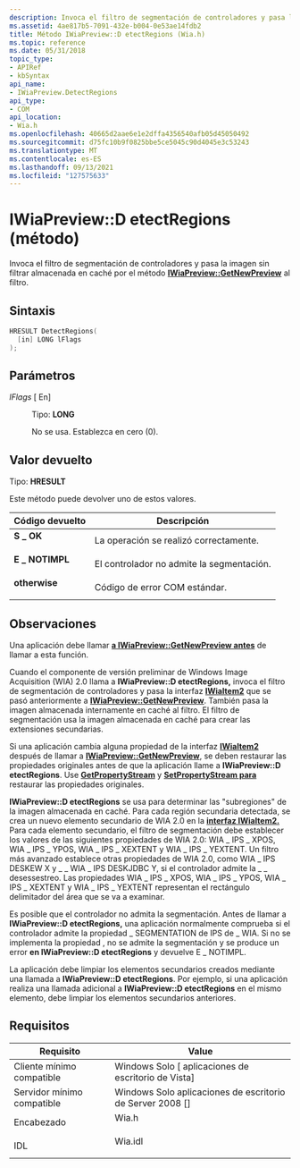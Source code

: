 ```yaml
---
description: Invoca el filtro de segmentación de controladores y pasa la imagen sin filtrar almacenada en caché por el método IWiaPreview::GetNewPreview al filtro.
ms.assetid: 4ae817b5-7091-432e-b004-0e53ae14fdb2
title: Método IWiaPreview::D etectRegions (Wia.h)
ms.topic: reference
ms.date: 05/31/2018
topic_type:
- APIRef
- kbSyntax
api_name:
- IWiaPreview.DetectRegions
api_type:
- COM
api_location:
- Wia.h
ms.openlocfilehash: 40665d2aae6e1e2dffa4356540afb05d45050492
ms.sourcegitcommit: d75fc10b9f0825bbe5ce5045c90d4045e3c53243
ms.translationtype: MT
ms.contentlocale: es-ES
ms.lasthandoff: 09/13/2021
ms.locfileid: "127575633"
---
```

# <a name="iwiapreviewdetectregions-method"></a>IWiaPreview::D etectRegions (método)

Invoca el filtro de segmentación de controladores y pasa la imagen sin filtrar almacenada en caché por el método [**IWiaPreview::GetNewPreview**](-wia-iwiapreview-getnewpreview.md) al filtro.

## <a name="syntax"></a>Sintaxis


```C++
HRESULT DetectRegions(
  [in] LONG lFlags
);
```



## <a name="parameters"></a>Parámetros

<dl> <dt>

*lFlags* \[ En\]
</dt> <dd>

Tipo: **LONG**

No se usa. Establezca en cero (0).

</dd> </dl>

## <a name="return-value"></a>Valor devuelto

Tipo: **HRESULT**

Este método puede devolver uno de estos valores.



| Código devuelto                                                                               | Descripción                                          |
|-------------------------------------------------------------------------------------------|------------------------------------------------------|
| <dl> <dt>**S \_ OK**</dt> </dl>      | La operación se realizó correctamente.<br/>              |
| <dl> <dt>**E \_ NOTIMPL**</dt> </dl> | El controlador no admite la segmentación.<br/> |
| <dl> <dt>**otherwise**</dt> </dl>  | Código de error COM estándar.<br/>                |



 

## <a name="remarks"></a>Observaciones

Una aplicación debe llamar [**a IWiaPreview::GetNewPreview antes**](-wia-iwiapreview-getnewpreview.md) de llamar a esta función.

Cuando el componente de versión preliminar de Windows Image Acquisition (WIA) 2.0 llama a **IWiaPreview::D etectRegions,** invoca el filtro de segmentación de controladores y pasa la interfaz [**IWiaItem2**](-wia-iwiaitem2.md) que se pasó anteriormente a [**IWiaPreview::GetNewPreview**](-wia-iwiapreview-getnewpreview.md). También pasa la imagen almacenada internamente en caché al filtro. El filtro de segmentación usa la imagen almacenada en caché para crear las extensiones secundarias.

Si una aplicación cambia alguna propiedad de la interfaz [**IWiaItem2**](-wia-iwiaitem2.md) después de llamar a [**IWiaPreview::GetNewPreview**](-wia-iwiapreview-getnewpreview.md), se deben restaurar las propiedades originales antes de que la aplicación llame a **IWiaPreview::D etectRegions**. Use [**GetPropertyStream**](/windows/desktop/api/wia_xp/nf-wia_xp-iwiapropertystorage-getpropertystream) y [**SetPropertyStream para**](/windows/desktop/api/wia_xp/nf-wia_xp-iwiapropertystorage-setpropertystream) restaurar las propiedades originales.

**IWiaPreview::D etectRegions** se usa para determinar las "subregiones" de la imagen almacenada en caché. Para cada región secundaria detectada, se crea un nuevo elemento secundario de WIA 2.0 en la [**interfaz IWiaItem2.**](-wia-iwiaitem2.md) Para cada elemento secundario, el filtro de segmentación debe establecer los valores de las siguientes propiedades de WIA 2.0: WIA \_ IPS \_ XPOS, WIA \_ IPS \_ YPOS, WIA \_ IPS \_ XEXTENT y WIA \_ IPS \_ YEXTENT. Un filtro más avanzado establece otras propiedades de WIA 2.0, como WIA \_ IPS DESKEW X y \_ \_ WIA \_ IPS DESKJDBC Y, si el controlador admite la \_ \_ desessestreo. Las propiedades WIA \_ IPS \_ XPOS, WIA \_ IPS \_ YPOS, WIA \_ IPS \_ XEXTENT y WIA \_ IPS \_ YEXTENT representan el rectángulo delimitador del área que se va a examinar.

Es posible que el controlador no admita la segmentación. Antes de llamar a **IWiaPreview::D etectRegions,** una aplicación normalmente comprueba si el controlador admite la propiedad \_ SEGMENTATION de IPS de \_ WIA. Si no se implementa la propiedad , no se admite la segmentación y se produce un error **en IWiaPreview::D etectRegions** y devuelve E \_ NOTIMPL.

La aplicación debe limpiar los elementos secundarios creados mediante una llamada a **IWiaPreview::D etectRegions**. Por ejemplo, si una aplicación realiza una llamada adicional a **IWiaPreview::D etectRegions** en el mismo elemento, debe limpiar los elementos secundarios anteriores.

## <a name="requirements"></a>Requisitos



| Requisito | Value |
|-------------------------------------|------------------------------------------------------------------------------------|
| Cliente mínimo compatible<br/> | Windows Solo \[ aplicaciones de escritorio de Vista\]<br/>                                     |
| Servidor mínimo compatible<br/> | Windows Solo aplicaciones de escritorio de Server 2008 \[\]<br/>                               |
| Encabezado<br/>                   | <dl> <dt>Wia.h</dt> </dl>   |
| IDL<br/>                      | <dl> <dt>Wia.idl</dt> </dl> |



 

 




